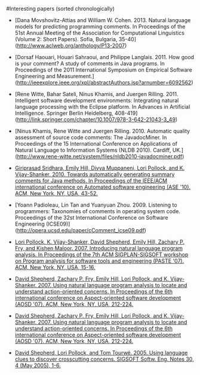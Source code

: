 #Interesting papers (sorted chronologically)

 * [Dana Movshovitz-Attias and William W. Cohen. 2013. Natural language models for predicting programming comments. In Proceedings of the 51st Annual Meeting of the Association for Computational Linguistics (Volume 2: Short Papers). Sofia, Bulgaria, 35-40] (http://www.aclweb.org/anthology/P13-2007)

 * [Dorsaf Haouari, Houari Sahraoui, and Philippe Langlais. 2011. How good is your comment? A study of comments in Java programs. In Proceedings of the 2011 International Symposium on Empirical Software Engineering and Measurement.] (http://ieeexplore.ieee.org/xpl/abstractAuthors.jsp?arnumber=6092562)

 * [Rene Witte, Bahar Sateli, Ninus Khamis, and Juergen Rilling. 2011. Intelligent software development environments: Integrating natural language processing with the Eclipse platform. In Advances in Artificial Intelligence. Springer Berlin Heidelberg, 408-419] (http://link.springer.com/chapter/10.1007/978-3-642-21043-3_49)

 * [Ninus Khamis, Rene Witte and Juergen Rilling. 2010. Automatic quality assessment of source code comments: The JavadocMiner. In Proceedings of the 15 International Conference on Applications of Natural Language to Information Systems (NLDB 2010). Cardiff, UK.] (http://www.rene-witte.net/system/files/nldb2010-javadocminer.pdf)

 * [Giriprasad Sridhara, Emily Hill, Divya Muppaneni, Lori Pollock, and K. Vijay-Shanker. 2010. Towards automatically generating summary comments for Java methods. In Proceedings of the IEEE/ACM international conference on Automated software engineering (ASE '10). ACM, New York, NY, USA, 43-52.](http://doi.acm.org/10.1145/1858996.1859006)

 * [Yoann Padioleau, Lin Tan and Yuanyuan Zhou. 2009. Listening to programmers: Taxonomies of comments in operating system code. Proceedings of the 32st International Conference on Software Engineering (ICSE09)] (http://opera.ucsd.edu/paper/cComment_icse09.pdf)

 * [Lori Pollock, K. Vijay-Shanker, David Shepherd, Emily Hill, Zachary P. Fry, and Kishen Maloor. 2007. Introducing natural language program analysis. In Proceedings of the 7th ACM SIGPLAN-SIGSOFT workshop on Program analysis for software tools and engineering (PASTE '07). ACM, New York, NY, USA, 15-16.](http://doi.acm.org/10.1145/1251535.1251538)

 * [David Shepherd, Zachary P. Fry, Emily Hill, Lori Pollock, and K. Vijay-Shanker. 2007. Using natural language program analysis to locate and understand action-oriented concerns. In Proceedings of the 6th international conference on Aspect-oriented software development (AOSD '07). ACM, New York, NY, USA, 212-224.](http://doi.acm.org/10.1145/1218563.1218587)


 * [David Shepherd, Zachary P. Fry, Emily Hill, Lori Pollock, and K. Vijay-Shanker. 2007. Using natural language program analysis to locate and understand action-oriented concerns. In Proceedings of the 6th international conference on Aspect-oriented software development (AOSD '07). ACM, New York, NY, USA, 212-224.](http://doi.acm.org/10.1145/1218563.1218587)


 * [David Shepherd, Lori Pollock, and Tom Tourwé. 2005. Using language clues to discover crosscutting concerns. SIGSOFT Softw. Eng. Notes 30, 4 (May 2005), 1-6.](http://doi.acm.org/10.1145/1082983.1083129)
